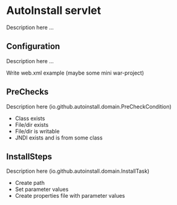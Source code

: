 # AutoInstall servlet

Description here ...

## Configuration

Description here ...

Write web.xml example (maybe some mini war-project)

## PreChecks

Description here (io.github.autoinstall.domain.PreCheckCondition)

* Class exists
* File/dir exists
* File/dir is writable
* JNDI exists and is from some class

## InstallSteps

Description here (io.github.autoinstall.domain.InstallTask)

* Create path
* Set parameter values
* Create properties file with parameter values

